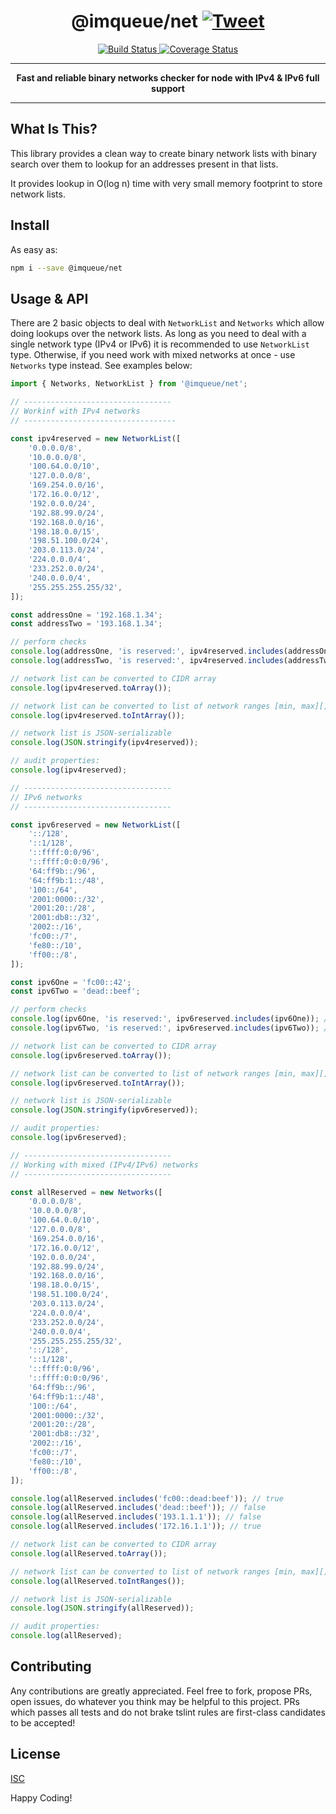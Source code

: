 <h1 align="center">
    @imqueue/net
    <a href="https://twitter.com/intent/tweet?text=Fast%20and%20reliable%20binary%20networks%20checker%20for%20node&url=https://github.com/imqueue/net&via=github&hashtags=typescript,javascript,nodejs,postgres,developers">
        <img src="https://img.shields.io/twitter/url/http/shields.io.svg?style=social" alt="Tweet">
    </a>
</h1>
<div align="center">
    <a href="https://travis-ci.com/imqueue/net">
        <img src="https://travis-ci.com/imqueue/net.svg?branch=master" alt="Build Status">
    </a>
    <a href="https://rawgit.com/imqueue/net/master/LICENSE">
        <img src="https://img.shields.io/badge/license-ISC-blue.svg" alt="Coverage Status">
    </a>
</div>
<hr>
<p align="center">
    <strong>
        Fast and reliable binary networks checker for node with IPv4 & IPv6 full
        support
    </strong>
</p>
<hr>

## What Is This?

This library provides a clean way to create binary network lists with binary 
search over them to lookup for an addresses present in that lists.

It provides lookup in O(log n) time with very small memory footprint to store
network lists.

## Install

As easy as:

~~~bash
npm i --save @imqueue/net
~~~ 

## Usage & API

There are 2 basic objects to deal with `NetworkList` and `Networks` which allow
doing lookups over the network lists. As long as you need to deal with a single
network type (IPv4 or IPv6) it is recommended to use `NetworkList` type.
Otherwise, if you need work with mixed networks at once - use `Networks` type 
instead. See examples below:

~~~typescript
import { Networks, NetworkList } from '@imqueue/net';

// ---------------------------------
// Workinf with IPv4 networks
// ----------------------------------

const ipv4reserved = new NetworkList([
    '0.0.0.0/8',
    '10.0.0.0/8',
    '100.64.0.0/10',
    '127.0.0.0/8',
    '169.254.0.0/16',
    '172.16.0.0/12',
    '192.0.0.0/24',
    '192.88.99.0/24',
    '192.168.0.0/16',
    '198.18.0.0/15',
    '198.51.100.0/24',
    '203.0.113.0/24',
    '224.0.0.0/4',
    '233.252.0.0/24',
    '240.0.0.0/4',
    '255.255.255.255/32',
]);

const addressOne = '192.168.1.34';
const addressTwo = '193.168.1.34';

// perform checks
console.log(addressOne, 'is reserved:', ipv4reserved.includes(addressOne)); // true
console.log(addressTwo, 'is reserved:', ipv4reserved.includes(addressTwo)); // false

// network list can be converted to CIDR array
console.log(ipv4reserved.toArray());

// network list can be converted to list of network ranges [min, max][]
console.log(ipv4reserved.toIntArray());

// network list is JSON-serializable
console.log(JSON.stringify(ipv4reserved));

// audit properties:
console.log(ipv4reserved);

// ---------------------------------
// IPv6 networks
// ---------------------------------

const ipv6reserved = new NetworkList([
    '::/128',
    '::1/128',
    '::ffff:0:0/96',
    '::ffff:0:0:0/96',
    '64:ff9b::/96',
    '64:ff9b:1::/48',
    '100::/64',
    '2001:0000::/32',
    '2001:20::/28',
    '2001:db8::/32',
    '2002::/16',
    'fc00::/7',
    'fe80::/10',
    'ff00::/8',
]);

const ipv6One = 'fc00::42';
const ipv6Two = 'dead::beef';

// perform checks
console.log(ipv6One, 'is reserved:', ipv6reserved.includes(ipv6One)); // true
console.log(ipv6Two, 'is reserved:', ipv6reserved.includes(ipv6Two)); // false

// network list can be converted to CIDR array
console.log(ipv6reserved.toArray());

// network list can be converted to list of network ranges [min, max][]
console.log(ipv6reserved.toIntArray());

// network list is JSON-serializable
console.log(JSON.stringify(ipv6reserved));

// audit properties:
console.log(ipv6reserved);

// ---------------------------------
// Working with mixed (IPv4/IPv6) networks
// ---------------------------------

const allReserved = new Networks([
    '0.0.0.0/8',
    '10.0.0.0/8',
    '100.64.0.0/10',
    '127.0.0.0/8',
    '169.254.0.0/16',
    '172.16.0.0/12',
    '192.0.0.0/24',
    '192.88.99.0/24',
    '192.168.0.0/16',
    '198.18.0.0/15',
    '198.51.100.0/24',
    '203.0.113.0/24',
    '224.0.0.0/4',
    '233.252.0.0/24',
    '240.0.0.0/4',
    '255.255.255.255/32',
    '::/128',
    '::1/128',
    '::ffff:0:0/96',
    '::ffff:0:0:0/96',
    '64:ff9b::/96',
    '64:ff9b:1::/48',
    '100::/64',
    '2001:0000::/32',
    '2001:20::/28',
    '2001:db8::/32',
    '2002::/16',
    'fc00::/7',
    'fe80::/10',
    'ff00::/8',
]);

console.log(allReserved.includes('fc00::dead:beef')); // true
console.log(allReserved.includes('dead::beef')); // false
console.log(allReserved.includes('193.1.1.1')); // false
console.log(allReserved.includes('172.16.1.1')); // true

// network list can be converted to CIDR array
console.log(allReserved.toArray());

// network list can be converted to list of network ranges [min, max][]
console.log(allReserved.toIntRanges());

// network list is JSON-serializable
console.log(JSON.stringify(allReserved));

// audit properties:
console.log(allReserved);
~~~

## Contributing

Any contributions are greatly appreciated. Feel free to fork, propose PRs, open
issues, do whatever you think may be helpful to this project. PRs which passes
all tests and do not brake tslint rules are first-class candidates to be
accepted!

## License

[ISC](https://github.com/imqueue/net/blob/master/LICENSE)

Happy Coding!

